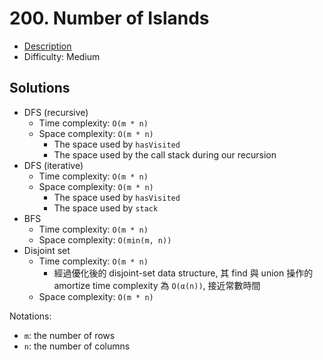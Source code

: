 # 200. Number of Islands

- [Description](https://leetcode.com/problems/number-of-islands/)
- Difficulty: Medium

## Solutions

- DFS (recursive)
  - Time complexity: `O(m * n)`
  - Space complexity: `O(m * n)`
    - The space used by `hasVisited`
    - The space used by the call stack during our recursion
- DFS (iterative)
  - Time complexity: `O(m * n)`
  - Space complexity: `O(m * n)`
    - The space used by `hasVisited`
    - The space used by `stack`
- BFS
  - Time complexity: `O(m * n)`
  - Space complexity: `O(min(m, n))`
- Disjoint set
  - Time complexity: `O(m * n)`
    - 經過優化後的 disjoint-set data structure, 其 find 與 union 操作的 amortize time complexity 為 `O(α(n))`, 接近常數時間
  - Space complexity: `O(m * n)`

Notations:

- `m`: the number of rows
- `n`: the number of columns
